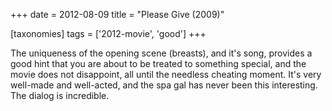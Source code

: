 +++
date = 2012-08-09
title = "Please Give (2009)"

[taxonomies]
tags = ['2012-movie', 'good']
+++

The uniqueness of the opening scene (breasts), and it\'s song, provides
a good hint that you are about to be treated to something special, and
the movie does not disappoint, all until the needless cheating moment.
It\'s very well-made and well-acted, and the spa gal has never been this
interesting. The dialog is incredible.
